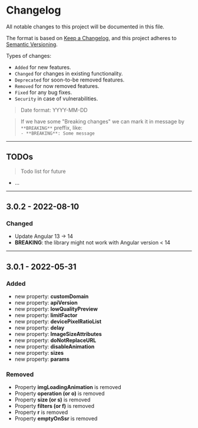 # Changelog

All notable changes to this project will be documented in this file.

The format is based on [Keep a Changelog](https://keepachangelog.com/en/1.0.0/),
and this project adheres to [Semantic Versioning](https://semver.org/spec/v2.0.0.html).

Types of changes:

- `Added` for new features.
- `Changed` for changes in existing functionality.
- `Deprecated` for soon-to-be removed features.
- `Removed` for now removed features.
- `Fixed` for any bug fixes.
- `Security` in case of vulnerabilities.

> Date format: YYYY-MM-DD

> If we have some "Breaking changes" we can mark it in message by `**BREAKING**` preffix, like:  
> `- **BREAKING**: Some message`

-------------
## TODOs

> Todo list for future

- ...

-------------
## 3.0.2 - 2022-08-10
### Changed
- Update Angular 13 -> 14
- **BREAKING**: the library might not work with Angular version < 14

-------------
## 3.0.1 - 2022-05-31
### Added
- new property: **customDomain**
- new property: **apiVersion**
- new property: **lowQualityPreview**
- new property: **limitFactor**
- new property: **devicePixelRatioList**
- new property: **delay**
- new property: **ImageSizeAttributes**
- new property: **doNotReplaceURL**
- new property: **disableAnimation**
- new property: **sizes**
- new property: **params**

### Removed
- Property **imgLoadingAnimation** is removed
- Property **operation (or o)** is removed
- Property **size (or s)** is removed
- Property **filters (or f)** is removed
- Property **r** is removed
- Property **emptyOnSsr** is removed



